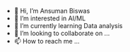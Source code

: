 - 👋 Hi, I’m Ansuman Biswas
- 👀 I’m interested in AI/ML
- 🌱 I’m currently learning Data analysis
- 💞️ I’m looking to collaborate on ...
- 📫 How to reach me ...

<!---
invinciblePhoenix/invinciblePhoenix is a ✨ special ✨ repository because its `README.md` (this file) appears on your GitHub profile.
You can click the Preview link to take a look at your changes.
--->
